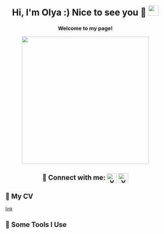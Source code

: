 <h1 align="center">Hi, I'm Olya :)  Nice to see you 🤗 
<img src="[Olga3.png](https://github.com/lolik7447/lolik7447/blob/main/Olga3.png)" height="32"/></h1>
<h3 align="center">Welcome to my page!</h3> 
<div id="header" align="center">
  <img src="https://media.giphy.com/media/NCh5G1KuRsXPa/giphy.gif" width="400"/>
</div>
<h2 align="center">🤝 Connect with me:
<a href="(https://www.linkedin.com/in/olga-maksimova74/)"><img align="center" src="https://raw.githubusercontent.com/yushi1007/yushi1007/main/images/linkedin.svg" alt="Yu Shi | LinkedIn" width="31px"/></a>
<a href="https://www.t.me/lolichka74"><img align="center" src="https://sz58.ru/wp-content/uploads/telegram.png" alt="Yu Shi | Telegram" width="31px"/></a>
</br>

## 📜 My CV 

[link](https://drive.google.com/file/d/1BWuSxNC0JNvbKNFxutHQ11prfZWpinWS/view?usp=drive_link)

## 🚀 Some Tools I Use
<div>
